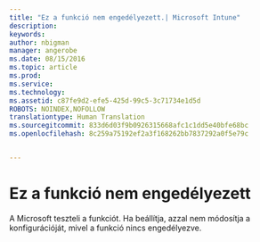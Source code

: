 ```yaml
---
title: "Ez a funkció nem engedélyezett.| Microsoft Intune"
description: 
keywords: 
author: nbigman
manager: angerobe
ms.date: 08/15/2016
ms.topic: article
ms.prod: 
ms.service: 
ms.technology: 
ms.assetid: c87fe9d2-efe5-425d-99c5-3c71734e1d5d
ROBOTS: NOINDEX,NOFOLLOW
translationtype: Human Translation
ms.sourcegitcommit: 833d6d03f9b0926315668afc1c1dd5e40bfe68bc
ms.openlocfilehash: 8c259a75192ef2a3f168262bb7837292a0f5e79c


---
```


# Ez a funkció nem engedélyezett
A Microsoft teszteli a funkciót. Ha beállítja, azzal nem módosítja a konfigurációját, mivel a funkció nincs engedélyezve.



<!--HONumber=Aug16_HO3-->


